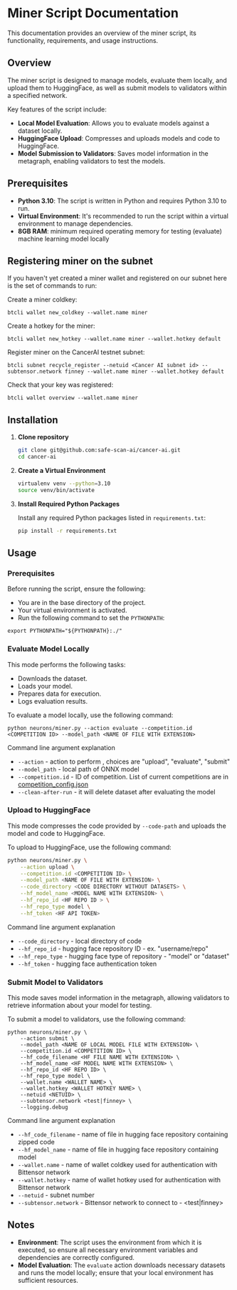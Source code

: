 # Miner Script Documentation

This documentation provides an overview of the miner script, its functionality, requirements, and usage instructions.

## Overview

The miner script is designed to manage models, evaluate them locally, and upload them to HuggingFace, as well as submit models to validators within a specified network.

Key features of the script include:

- **Local Model Evaluation**: Allows you to evaluate models against a dataset locally.
- **HuggingFace Upload**: Compresses and uploads models and code to HuggingFace.
- **Model Submission to Validators**: Saves model information in the metagraph, enabling validators to test the models.

## Prerequisites

- **Python 3.10**: The script is written in Python and requires Python 3.10 to run.
- **Virtual Environment**: It's recommended to run the script within a virtual environment to manage dependencies.
- **8GB RAM**: minimum required operating memory for testing (evaluate) machine learning model locally

## Registering miner on the subnet

If you haven't yet created a miner wallet and registered on our subnet here is the set of commands to run:

Create a miner coldkey:

```
btcli wallet new_coldkey --wallet.name miner
```

Create a hotkey for the miner:
```
btcli wallet new_hotkey --wallet.name miner --wallet.hotkey default
```

Register miner on the CancerAI testnet subnet:
```
btcli subnet recycle_register --netuid <Cancer AI subnet id> --subtensor.network finney --wallet.name miner --wallet.hotkey default
```

Check that your key was registered:
```
btcli wallet overview --wallet.name miner 
```

## Installation

1. **Clone repository**

    ```bash
    git clone git@github.com:safe-scan-ai/cancer-ai.git
    cd cancer-ai
    ```

1. **Create a Virtual Environment**

    ```bash
    virtualenv venv --python=3.10
    source venv/bin/activate
    ```

1. **Install Required Python Packages**

    Install any required Python packages listed in `requirements.txt`:

    ```bash
    pip install -r requirements.txt
    ```

## Usage

### Prerequisites

Before running the script, ensure the following:

- You are in the base directory of the project.
- Your virtual environment is activated.
- Run the following command to set the `PYTHONPATH`:

```
export PYTHONPATH="${PYTHONPATH}:./"
```

### Evaluate Model Locally

This mode performs the following tasks:

- Downloads the dataset.
- Loads your model.
- Prepares data for execution.
- Logs evaluation results.

To evaluate a model locally, use the following command:

```
python neurons/miner.py --action evaluate --competition.id <COMPETITION ID> --model_path <NAME OF FILE WITH EXTENSION>
```

Command line argument explanation

- `--action` - action to perform , choices are "upload", "evaluate", "submit"
- `--model_path` - local path of ONNX model
- `--competition.id` - ID of competition. List of current competitions are in [competition_config.json](neurons/competition_config.json)
- `--clean-after-run` - it will delete dataset after evaluating the model

### Upload to HuggingFace

This mode compresses the code provided by `--code-path` and uploads the model and code to HuggingFace.

To upload to HuggingFace, use the following command:

```bash
python neurons/miner.py \
    --action upload \
    --competition.id <COMPETITION ID> \
    --model_path <NAME OF FILE WITH EXTENSION> \
    --code_directory <CODE DIRECTORY WITHOUT DATASETS> \
    --hf_model_name <MODEL NAME WITH EXTENSION> \
    --hf_repo_id <HF REPO ID > \
    --hf_repo_type model \
    --hf_token <HF API TOKEN> 
```

Command line argument explanation

- `--code_directory` - local directory of code
- `--hf_repo_id` - hugging face repository ID - ex. "username/repo"
- `--hf_repo_type` - hugging face type of repository - "model" or  "dataset"
- `--hf_token` - hugging face authentication token

### Submit Model to Validators

This mode saves model information in the metagraph, allowing validators to retrieve information about your model for testing.

To submit a model to validators, use the following command:

```
python neurons/miner.py \
    --action submit \
    --model_path <NAME OF LOCAL MODEL FILE WITH EXTENSION> \
    --competition.id <COMPETITION ID> \
    --hf_code_filename <HF FILE NAME WITH EXTENSION> \
    --hf_model_name <HF MODEL NAME WITH EXTENSION> \
    --hf_repo_id <HF REPO ID> \
    --hf_repo_type model \
    --wallet.name <WALLET NAME> \
    --wallet.hotkey <WALLET HOTKEY NAME> \
    --netuid <NETUID> \
    --subtensor.network <test|finney> \
    --logging.debug
```

Command line argument explanation

- `--hf_code_filename` - name of file in hugging face repository containing zipped code
- `--hf_model_name` - name of file in hugging face repository containing model
- `--wallet.name` - name of wallet coldkey  used for authentication with Bittensor network
- `--wallet.hotkey` - name of wallet hotkey used for authentication with Bittensor network
- `--netuid` - subnet number
- `--subtensor.network` - Bittensor network to connect to - <test|finney>

## Notes

- **Environment**: The script uses the environment from which it is executed, so ensure all necessary environment variables and dependencies are correctly configured.
- **Model Evaluation**: The `evaluate` action downloads necessary datasets and runs the model locally; ensure that your local environment has sufficient resources.
